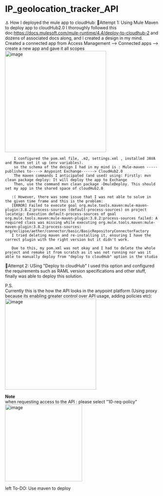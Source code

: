 # IP_geolocation_tracker_API

⚓ How I deployed the mule app to cloudHub:
    🔄Attempt 1: Using Mule Maven to deploy app to cloudHub2.0
        I thoroughly followed this doc:https://docs.mulesoft.com/mule-runtime/4.4/deploy-to-cloudhub-2 and dozens of associated docs along, and I created a design in my mind. 
        Created a connected app from Access Management --> Connected apps --> create a new app and gave it all scopes <br>
        <img width="332" alt="image" src="https://github.com/arsh2037/IP_geolocation_tracker_API/assets/23148016/097d50ef-9ac5-4c84-af68-029579123fa9">

        I configured the pom.xml file, .m2, settings.xml , installed JAVA and Maven set it up (env variables). 
        so the schema of the design I had in my mind is : Mule-maven -----publishes to----> Anypoint Exchange------> CloudHub2.0
        The maven commands I anticipated (and used) using: Firstly: mvn clean package deploy: It will deploy the app to Exchange 
        Then, use the command mvn clean package -DmuleDeploy. This should set my app in the shared space of cloudHub2.0

       :( However, there was some issue that I was not able to solve in the given time frame and this is the problem:
       [ERROR] Failed to execute goal org.mule.tools.maven:mule-maven-plugin:3.8.2:process-sources (default-process-sources) on project locateip: Execution default-process-sources of goal org.mule.tools.maven:mule-maven-plugin:3.8.2:process-sources failed: A required class was missing while executing org.mule.tools.maven:mule-maven-plugin:3.8.2:process-sources: org/eclipse/aether/connector/basic/BasicRepositoryConnectorFactory
       I tried deleting maven and re-installing it, ensuring I have the correct plugin with the right version but it didn't work. 

       Due to this, my pom.xml was not okay and I had to delete the whole project and remake it from scratch as it was not running nor was it able to manually deploy from "deploy to cloudHub" option in the studio

  👼Attempt 2: USing "Deploy to cloudHub" 
    I used this option and configured the requirements such as RAML version specifications and other stuff, finally was able to deploy this solution.

P.S.  
Currently this is the how the API looks in the anypoint platform (Using proxy because its enabling greater control over API usage, adding policies etc): <br>
<img width="299" alt="image" src="https://github.com/arsh2037/IP_geolocation_tracker_API/assets/23148016/d011dd1c-d4b2-4919-8414-22d27afba9d5">

<strong>Note</strong>
<br>
when requesting access to the API : please select "10-req-policy"
<br>
<img width="253" alt="image" src="https://github.com/arsh2037/IP_geolocation_tracker_API/assets/23148016/ac6c4827-ca8d-4498-a0e0-77afa2bf2c18">


left To-DO: Use maven to deploy

